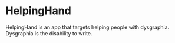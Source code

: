 # HelpingHand
HelpingHand is an app that targets helping people with dysgraphia. Dysgraphia is the disability to write.
